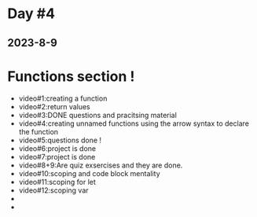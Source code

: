
# Day #4
## 2023-8-9

# Functions section !
- video#1:creating a function
- video#2:return values
- video#3:DONE questions and pracitsing material
- video#4:creating unnamed functions using the arrow syntax to declare the function
- video#5:questions done !
- video#6:project is done
- video#7:project is done
- video#8+9:Are quiz exsercises and they are done.
- video#10:scoping and code block mentality
- video#11:scoping for let
- video#12:scoping var
- 
- 
